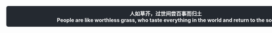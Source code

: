 <ul style="background: #242930; color: white; display: flex; flex-direction: column; padding: 10px; text-align: center; border-radius: 5px; margin:10px; width: 846.67px">
<b>人如草芥，过世间尝百事而归土</b>
<b>People are like worthless grass, who taste everything in the world and return to the soil</b>
</ul>